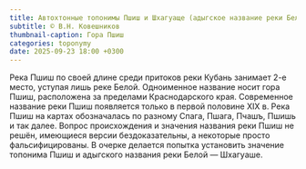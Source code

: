 ```yaml
---
title: Автохтонные топонимы Пшиш и Шхагуаще (адыгское название реки Белой)
subtitle: © В.Н. Ковешников
thumbnail-caption: Гора Пшиш
categories: toponymy
date: 2025-09-23 18:00 +0300
---
```

Река Пшиш по своей длине среди притоков реки Кубань занимает 2-е место, уступая лишь реке Белой. Одноименное название носит гора Пшиш, расположена за пределами Краснодарского края. Современное название реки Пшиш появляется только в первой половине ХIХ в. Река Пшиш на картах обозначалась по разному Спага, Пшага, Пчашъ, Пшишь и так далее. Вопрос происхождения и значения названия реки Пшиш не решён, имеющиеся версии бездоказательны, а некоторые просто фальсифицированы. В очерке делается попытка установить значение топонима Пшиш и адыгского названия реки Белой — Шхагуаше.